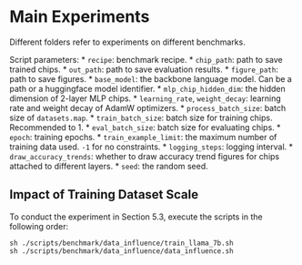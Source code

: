 # Main Experiments
Different folders refer to experiments on different benchmarks.

Script parameters:
    * `recipe`: benchmark recipe.
    * `chip_path`: path to save trained chips.
    * `out_path`: path to save evaluation results.
    * `figure_path`: path to save figures.
    * `base_model`: the backbone language model. Can be a path or a huggingface model identifier.
    * `mlp_chip_hidden_dim`: the hidden dimension of 2-layer MLP chips.
    * `learning_rate`, `weight_decay`: learning rate and weight decay of AdamW optimizers.
    * `process_batch_size`: batch size of `datasets.map`.
    * `train_batch_size`: batch size for training chips. Recommended to 1.
    * `eval_batch_size`: batch size for evaluating chips.
    * `epoch`: training epochs.
    * `train_example_limit`: the maximum number of training data used. `-1` for no constraints.
    * `logging_steps`: logging interval.
    * `draw_accuracy_trends`: whether to draw accuracy trend figures for chips attached to different layers.
    * `seed`: the random seed.

## Impact of Training Dataset Scale
To conduct the experiment in Section 5.3, execute the scripts in the following order:
```shell
sh ./scripts/benchmark/data_influence/train_llama_7b.sh
sh ./scripts/benchmark/data_influence/data_influence.sh
```